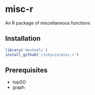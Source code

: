# misc-r

An R package of miscellaneous functions

## Installation

```R
library('devtools')
install_github('richysix/misc-r')
```

## Prerequisites

* topGO
* graph
